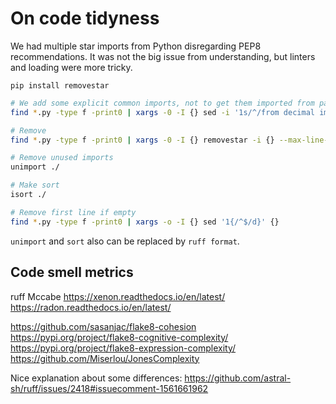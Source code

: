 # On code tidyness

We had multiple star imports from Python disregarding PEP8 recommendations. It was not the big issue from understanding, but linters and loading were more tricky.

```
pip install removestar
```

```bash
# We add some explicit common imports, not to get them imported from parent modules
find *.py -type f -print0 | xargs -0 -I {} sed -i '1s/^/from decimal import Decimal\nimport re\nfrom .settings import Settings\n\n/' {}

# Remove
find *.py -type f -print0 | xargs -0 -I {} removestar -i {} --max-line-length 79

# Remove unused imports
unimport ./

# Make sort
isort ./

# Remove first line if empty
find *.py -type f -print0 | xargs -o -I {} sed '1{/^$/d}' {}
```

`unimport` and `sort` also can be replaced by `ruff format`.

## Code smell metrics

ruff Mccabe
https://xenon.readthedocs.io/en/latest/
https://radon.readthedocs.io/en/latest/

https://github.com/sasanjac/flake8-cohesion
https://pypi.org/project/flake8-cognitive-complexity/
https://pypi.org/project/flake8-expression-complexity/
https://github.com/Miserlou/JonesComplexity

Nice explanation about some differences: https://github.com/astral-sh/ruff/issues/2418#issuecomment-1561661962